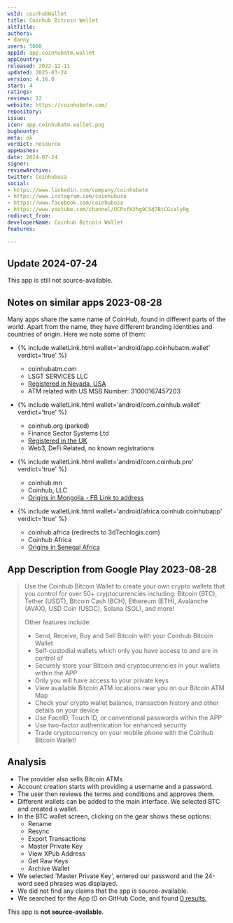 ```yaml
---
wsId: coinhubWallet
title: Coinhub Bitcoin Wallet
altTitle: 
authors:
- danny
users: 5000
appId: app.coinhubatm.wallet
appCountry: 
released: 2022-12-11
updated: 2025-03-24
version: 4.16.0
stars: 4
ratings: 
reviews: 12
website: https://coinhubatm.com/
repository: 
issue: 
icon: app.coinhubatm.wallet.png
bugbounty: 
meta: ok
verdict: nosource
appHashes: 
date: 2024-07-24
signer: 
reviewArchive: 
twitter: Coinhubusa
social:
- https://www.linkedin.com/company/coinhubatm
- https://www.instagram.com/coinhubusa
- https://www.facebook.com/coinhubusa
- https://www.youtube.com/channel/UCPxfH3hg9CSd7BtCGcalyRg
redirect_from: 
developerName: Coinhub Bitcoin Wallet
features: 

---
```


## Update 2024-07-24

This app is still not source-available.

## Notes on similar apps 2023-08-28

Many apps share the same name of CoinHub, found in different parts of the world. Apart from the name, they have different branding identities and countries of origin. Here we note some of them: 

- {% include walletLink.html wallet='android/app.coinhubatm.wallet' verdict='true' %}
  - coinhubatm.com
  - LSGT SERVICES LLC
  - [Registered in Nevada, USA](https://opencorporates.com/companies/us_nv/E0147652019-8)
  - ATM related with US MSB Number: 31000167457203

- {% include walletLink.html wallet='android/com.coinhub.wallet' verdict='true' %}
  - coinhub.org (parked)
  - Finance Sector Systems Ltd
  - [Registered in the UK](https://uk.globaldatabase.com/company/finance-sector-systems-limited)
  - Web3, DeFi Related, no known registrations

- {% include walletLink.html wallet='android/com.coinhub.pro' verdict='true' %}
  - coinhub.mn
  - Coinhub, LLC
  - [Origins in Mongolia - FB Link to address](https://www.facebook.com/Coinhub.Mongolia)

- {% include walletLink.html wallet='android/africa.coinhub.coinhubapp' verdict='true' %}
  - coinhub.africa (redirects to 3dTechlogis.com)
  - Coinhub Africa 
  - [Origins in Senegal Africa](https://web.archive.org/web/20220105175617/http://coinhub.africa/terms)

## App Description from Google Play 2023-08-28

> Use the Coinhub Bitcoin Wallet to create your own crypto wallets that you control for over 50+ cryptocurrencies including: Bitcoin (BTC), Tether (USDT), Bitcoin Cash (BCH), Ethereum (ETH), Avalanche (AVAX), USD Coin (USDC), Solana (SOL), and more!
>
> Other features include:
>
> - Send, Receive, Buy and Sell Bitcoin with your Coinhub Bitcoin Wallet
> - Self-custodial wallets which only you have access to and are in control of
> - Securely store your Bitcoin and cryptocurrencies in your wallets within the APP
> - Only you will have access to your private keys
> - View available Bitcoin ATM locations near you on our Bitcoin ATM Map
> - Check your crypto wallet balance, transaction history and other details on your device
> - Use FaceID, Touch ID, or conventional passwords within the APP
> - Use two-factor authentication for enhanced security
> - Trade cryptocurrency on your mobile phone with the Coinhub Bitcoin Wallet!

## Analysis 

- The provider also sells Bitcoin ATMs
- Account creation starts with providing a username and a password.
- The user then reviews the terms and conditions and approves them.
- Different wallets can be added to the main interface. We selected BTC and created a wallet.
- In the BTC wallet screen, clicking on the gear shows these options:
  - Rename
  - Resync
  - Export Transactions
  - Master Private Key
  - View XPub Address
  - Get Raw Keys
  - Archive Wallet
- We selected 'Master Private Key', entered our password and the 24-word seed phrases was displayed.
- We did not find any claims that the app is source-available. 
- We searched for the App ID on GitHub Code, and found [0 results.](https://github.com/search?q=app.coinhubatm.wallet&type=repositories)

This app is **not source-available**.
